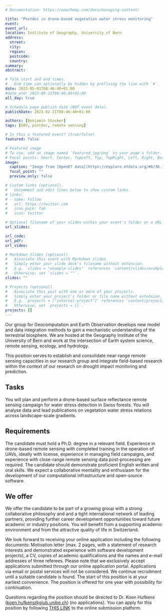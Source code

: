 ```yaml
---
# Documentation: https://wowchemy.com/docs/managing-content/

title: "Postdoc in drone-based vegetation water stress monitoring"
event:
event_url:
location: Institute of Geography, University of Bern
address:
  street:
  city:
  region:
  postcode:
  country:
summary:
abstract:

# Talk start and end times.
#   End time can optionally be hidden by prefixing the line with `#`.
date: 2023-05-01T08:46:40+01:00
#date_end: 2023-09-21T08:46:40+01:00
all_day: true

# Schedule page publish date (NOT event date).
publishDate: 2023-02-21T08:46:40+01:00

authors: [Benjamin Stocker]
tags: [UAV, postdoc, remote sensing]

# Is this a featured event? (true/false)
featured: false

# Featured image
# To use, add an image named `featured.jpg/png` to your page's folder. 
# Focal points: Smart, Center, TopLeft, Top, TopRight, Left, Right, BottomLeft, Bottom, BottomRight.
image:
  caption: "Image from [OpenET data](https://explore.etdata.org/#8/36.155/-118.490)"
  focal_point: ""
  preview_only: false

# Custom links (optional).
#   Uncomment and edit lines below to show custom links.
# links:
# - name: Follow
#   url: https://twitter.com
#   icon_pack: fab
#   icon: twitter

# Optional filename of your slides within your event's folder or a URL.
url_slides:

url_code:
url_pdf:
url_video:

# Markdown Slides (optional).
#   Associate this event with Markdown slides.
#   Simply enter your slide deck's filename without extension.
#   E.g. `slides = "example-slides"` references `content/slides/example-slides.md`.
#   Otherwise, set `slides = ""`.
slides: ""

# Projects (optional).
#   Associate this post with one or more of your projects.
#   Simply enter your project's folder or file name without extension.
#   E.g. `projects = ["internal-project"]` references `content/project/deep-learning/index.md`.
#   Otherwise, set `projects = []`.
projects: []
---
```


Our group for Geocomputation and Earth Observation develops new model and data integration methods to gain a mechanistic understanding of the terrestrial biosphere. We are hosted at the Geography Institute of the University of Bern and work at the intersection of Earth system science, remote sensing, ecology, and hydrology.

This position serves to establish and consolidate near-range remote sensing capacities in our research group and integrate field-based research within the context of our research on drought impact monitoring and prediction.

## Tasks

You will plan and perform a drone-based surface reflectance remote sensing campaign for water stress detection in Swiss forests. You will analyse data and lead publications on vegetation water stress relations across landscape-scale gradients.

## Requirements

The candidate must hold a Ph.D. degree in a relevant field. Experience in drone-based remote sensing with completed training in the operation of UAVs, ideally with license, experience in managing field campaigns, and experience with close-range remote sensing data post-processing are required. The candidate should demonstrate proficient English written and oral skills. We expect a collaborative mentality and enthusiasm for the development of our computational infrastructure and open-source software.

## We offer

We offer the candidate to be part of a growing group with a strong collaborative philosophy and and a tight international network of leading partners, providing further career development opportunities toward future academic or industry positions. You will benefit from a supporting academic environment and from the attractive quality of life in Switzerland.

We look forward to receiving your online application including the following documents: Motivation letter (max. 2 pages, with a statement of research interests and demonstrated experience with software development projects), a CV, copies of academic qualifications and the names and e-mail addresses of three referees. Please note that we exclusively accept applications submitted through our online application portal. Applications via email or postal services will not be considered. We continue recruitment until a suitable candidate is found. The start of this position is at your earliest convenience. The position is offered for one year with possibility for continuation.

Questions regarding the position should be directed to Dr. Koen Hufkens (koen.hufkens@giub.unibe.ch) (no applications). You can apply for this position by following [THIS LINK](https://ohws.prospective.ch/public/v1/redirect/5682791d-13a0-4beb-91b7-a555f2f97bdd/ats/) to the online submission platform.